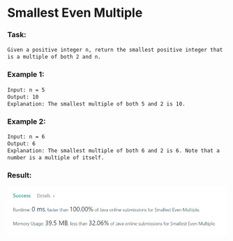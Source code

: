 # Smallest Even Multiple

### Task:

    Given a positive integer n, return the smallest positive integer that is a multiple of both 2 and n.


### Example 1:

    Input: n = 5
    Output: 10
    Explanation: The smallest multiple of both 5 and 2 is 10.

### Example 2:

    Input: n = 6
    Output: 6
    Explanation: The smallest multiple of both 6 and 2 is 6. Note that a number is a multiple of itself.

### Result:

![img.png](img.png)